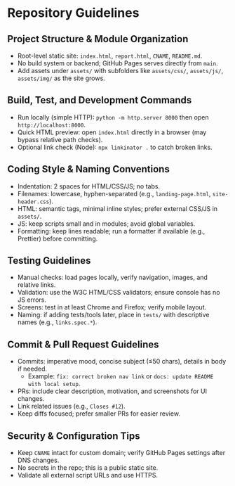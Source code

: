 # Repository Guidelines

## Project Structure & Module Organization
- Root-level static site: `index.html`, `report.html`, `CNAME`, `README.md`.
- No build system or backend; GitHub Pages serves directly from `main`.
- Add assets under `assets/` with subfolders like `assets/css/`, `assets/js/`, `assets/img/` as the site grows.

## Build, Test, and Development Commands
- Run locally (simple HTTP): `python -m http.server 8000` then open `http://localhost:8000`.
- Quick HTML preview: open `index.html` directly in a browser (may bypass relative path checks).
- Optional link check (Node): `npx linkinator .` to catch broken links.

## Coding Style & Naming Conventions
- Indentation: 2 spaces for HTML/CSS/JS; no tabs.
- Filenames: lowercase, hyphen-separated (e.g., `landing-page.html`, `site-header.css`).
- HTML: semantic tags, minimal inline styles; prefer external CSS/JS in `assets/`.
- JS: keep scripts small and in modules; avoid global variables.
- Formatting: keep lines readable; run a formatter if available (e.g., Prettier) before committing.

## Testing Guidelines
- Manual checks: load pages locally, verify navigation, images, and relative links.
- Validation: use the W3C HTML/CSS validators; ensure console has no JS errors.
- Screens: test in at least Chrome and Firefox; verify mobile layout.
- Naming: if adding tests/tools later, place in `tests/` with descriptive names (e.g., `links.spec.*`).

## Commit & Pull Request Guidelines
- Commits: imperative mood, concise subject (≤50 chars), details in body if needed.
  - Example: `fix: correct broken nav link` or `docs: update README with local setup`.
- PRs: include clear description, motivation, and screenshots for UI changes.
- Link related issues (e.g., `Closes #12`).
- Keep diffs focused; prefer smaller PRs for easier review.

## Security & Configuration Tips
- Keep `CNAME` intact for custom domain; verify GitHub Pages settings after DNS changes.
- No secrets in the repo; this is a public static site.
- Validate all external script URLs and use HTTPS.
